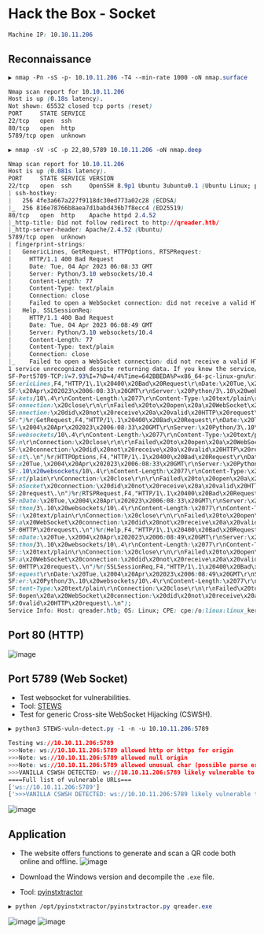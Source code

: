 # Hack the Box - Socket
```CSS
Machine IP: 10.10.11.206
```

## Reconnaissance
```CSS
▶ nmap -Pn -sS -p- 10.10.11.206 -T4 --min-rate 1000 -oN nmap.surface

Nmap scan report for 10.10.11.206
Host is up (0.18s latency).
Not shown: 65532 closed tcp ports (reset)
PORT     STATE SERVICE
22/tcp   open  ssh
80/tcp   open  http
5789/tcp open  unknown
```

```CSS
▶ nmap -sV -sC -p 22,80,5789 10.10.11.206 -oN nmap.deep

Nmap scan report for 10.10.11.206                                                     
Host is up (0.081s latency).                                                     
PORT     STATE SERVICE VERSION                                                        
22/tcp   open  ssh     OpenSSH 8.9p1 Ubuntu 3ubuntu0.1 (Ubuntu Linux; protocol 2.0)
| ssh-hostkey:                                                                        
|   256 4fe3a667a227f9118dc30ed773a02c28 (ECDSA)                          
|_  256 816e78766b8aea7d1babd436b7f8ecc4 (ED25519)                        
80/tcp   open  http    Apache httpd 2.4.52                                            
|_http-title: Did not follow redirect to http://qreader.htb/              
|_http-server-header: Apache/2.4.52 (Ubuntu)                              
5789/tcp open  unknown                                                                
| fingerprint-strings:                                                                
|   GenericLines, GetRequest, HTTPOptions, RTSPRequest:                   
|     HTTP/1.1 400 Bad Request                                                        
|     Date: Tue, 04 Apr 2023 06:08:33 GMT                                             
|     Server: Python/3.10 websockets/10.4                                             
|     Content-Length: 77                                                              
|     Content-Type: text/plain                                                        
|     Connection: close                                                               
|     Failed to open a WebSocket connection: did not receive a valid HTTP request.
|   Help, SSLSessionReq:                                                              
|     HTTP/1.1 400 Bad Request     
|     Date: Tue, 04 Apr 2023 06:08:49 GMT                                             
|     Server: Python/3.10 websockets/10.4
|     Content-Length: 77                                                                                                                                                    
|     Content-Type: text/plain                                                                                                                                              
|     Connection: close                                                                                                                                                     
|_    Failed to open a WebSocket connection: did not receive a valid HTTP request.
1 service unrecognized despite returning data. If you know the service/version, please submit the following fingerprint at https://nmap.org/cgi-bin/submit.cgi?new-service :
SF-Port5789-TCP:V=7.93%I=7%D=4/4%Time=642BBEDA%P=x86_64-pc-linux-gnu%r(Gen
SF:ericLines,F4,"HTTP/1\.1\x20400\x20Bad\x20Request\r\nDate:\x20Tue,\x2004
SF:\x20Apr\x202023\x2006:08:33\x20GMT\r\nServer:\x20Python/3\.10\x20websoc
SF:kets/10\.4\r\nContent-Length:\x2077\r\nContent-Type:\x20text/plain\r\nC
SF:onnection:\x20close\r\n\r\nFailed\x20to\x20open\x20a\x20WebSocket\x20co
SF:nnection:\x20did\x20not\x20receive\x20a\x20valid\x20HTTP\x20request\.\n
SF:")%r(GetRequest,F4,"HTTP/1\.1\x20400\x20Bad\x20Request\r\nDate:\x20Tue,
SF:\x2004\x20Apr\x202023\x2006:08:33\x20GMT\r\nServer:\x20Python/3\.10\x20
SF:websockets/10\.4\r\nContent-Length:\x2077\r\nContent-Type:\x20text/plai
SF:n\r\nConnection:\x20close\r\n\r\nFailed\x20to\x20open\x20a\x20WebSocket
SF:\x20connection:\x20did\x20not\x20receive\x20a\x20valid\x20HTTP\x20reque
SF:st\.\n")%r(HTTPOptions,F4,"HTTP/1\.1\x20400\x20Bad\x20Request\r\nDate:\
SF:x20Tue,\x2004\x20Apr\x202023\x2006:08:33\x20GMT\r\nServer:\x20Python/3\
SF:.10\x20websockets/10\.4\r\nContent-Length:\x2077\r\nContent-Type:\x20te
SF:xt/plain\r\nConnection:\x20close\r\n\r\nFailed\x20to\x20open\x20a\x20We
SF:bSocket\x20connection:\x20did\x20not\x20receive\x20a\x20valid\x20HTTP\x
SF:20request\.\n")%r(RTSPRequest,F4,"HTTP/1\.1\x20400\x20Bad\x20Request\r\
SF:nDate:\x20Tue,\x2004\x20Apr\x202023\x2006:08:33\x20GMT\r\nServer:\x20Py
SF:thon/3\.10\x20websockets/10\.4\r\nContent-Length:\x2077\r\nContent-Type
SF::\x20text/plain\r\nConnection:\x20close\r\n\r\nFailed\x20to\x20open\x20
SF:a\x20WebSocket\x20connection:\x20did\x20not\x20receive\x20a\x20valid\x2
SF:0HTTP\x20request\.\n")%r(Help,F4,"HTTP/1\.1\x20400\x20Bad\x20Request\r\
SF:nDate:\x20Tue,\x2004\x20Apr\x202023\x2006:08:49\x20GMT\r\nServer:\x20Py
SF:thon/3\.10\x20websockets/10\.4\r\nContent-Length:\x2077\r\nContent-Type
SF::\x20text/plain\r\nConnection:\x20close\r\n\r\nFailed\x20to\x20open\x20
SF:a\x20WebSocket\x20connection:\x20did\x20not\x20receive\x20a\x20valid\x2
SF:0HTTP\x20request\.\n")%r(SSLSessionReq,F4,"HTTP/1\.1\x20400\x20Bad\x20R
SF:equest\r\nDate:\x20Tue,\x2004\x20Apr\x202023\x2006:08:49\x20GMT\r\nServ
SF:er:\x20Python/3\.10\x20websockets/10\.4\r\nContent-Length:\x2077\r\nCon
SF:tent-Type:\x20text/plain\r\nConnection:\x20close\r\n\r\nFailed\x20to\x2
SF:0open\x20a\x20WebSocket\x20connection:\x20did\x20not\x20receive\x20a\x2
SF:0valid\x20HTTP\x20request\.\n");
Service Info: Host: qreader.htb; OS: Linux; CPE: cpe:/o:linux:linux_kernel
```
## Port 80 (HTTP)
![image](https://user-images.githubusercontent.com/83878909/229703936-7e17a816-81bd-423d-85d0-87340533cdc2.png)

## Port 5789 (Web Socket)
- Test websocket for vulnerabilities.
- Tool: [STEWS](https://github.com/PalindromeLabs/STEWS)
- Test for generic Cross-site WebSocket Hijacking (CSWSH).

```CSS
▶ python3 STEWS-vuln-detect.py -1 -n -u 10.10.11.206:5789

Testing ws://10.10.11.206:5789
>>>Note: ws://10.10.11.206:5789 allowed http or https for origin
>>>Note: ws://10.10.11.206:5789 allowed null origin
>>>Note: ws://10.10.11.206:5789 allowed unusual char (possible parse error)
>>>VANILLA CSWSH DETECTED: ws://10.10.11.206:5789 likely vulnerable to vanilla CSWSH (any origin)
====Full list of vulnerable URLs===
['ws://10.10.11.206:5789']
['>>>VANILLA CSWSH DETECTED: ws://10.10.11.206:5789 likely vulnerable to vanilla CSWSH (any origin)']
```
![image](https://user-images.githubusercontent.com/83878909/229711076-b95bf50d-7021-4e24-8d5a-8d28cb23c0a1.png)

## Application
- The website offers functions to generate and scan a QR code both online and offline.
![image](https://user-images.githubusercontent.com/83878909/229722201-95ca3832-3091-42b6-ab72-70edc0d413fe.png)

- Download the Windows version and decompile the `.exe` file.
- Tool: [pyinstxtractor](https://github.com/extremecoders-re/pyinstxtractor)
```CSS
▶ python /opt/pyinstxtractor/pyinstxtractor.py qreader.exe
```
![image](https://user-images.githubusercontent.com/83878909/229724067-57f3db4f-3de5-4057-b3c1-c4a9c74a9fd8.png)
![image](https://user-images.githubusercontent.com/83878909/229725104-5a4320b4-2d0a-4033-9924-908951d05a2c.png)


